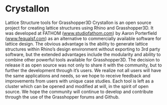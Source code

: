 # Crystallon
Lattice Structure tools for Grasshopper3D
Crystallon is an open source project for creating lattice structures using Rhino and Grasshopper3D. It was
developed at FATHOM (www.studiofathom.com) by Aaron Porterfield (www.fequalsf.com) as an alternative to
commercially available software for lattice design. The obvious advantage is the ability to generate lattice
structures within Rhino’s design environment without exporting to 3rd party software, but the extended
advantages include the modularity and ability to combine other powerful tools available for Grasshopper3D. The
decision to release it as open source was not only to share it with the community, but to further the development
through it’s users. We realize not all users will have the same applications and needs, so we hope to receive
feedback and improvements from users with unique case studies. Each tool is left as a cluster which can be
opened and modified at will, in the spirit of open source. We hope the community will continue to develop and
contribute through the use of the Grasshopper forums and Github.
